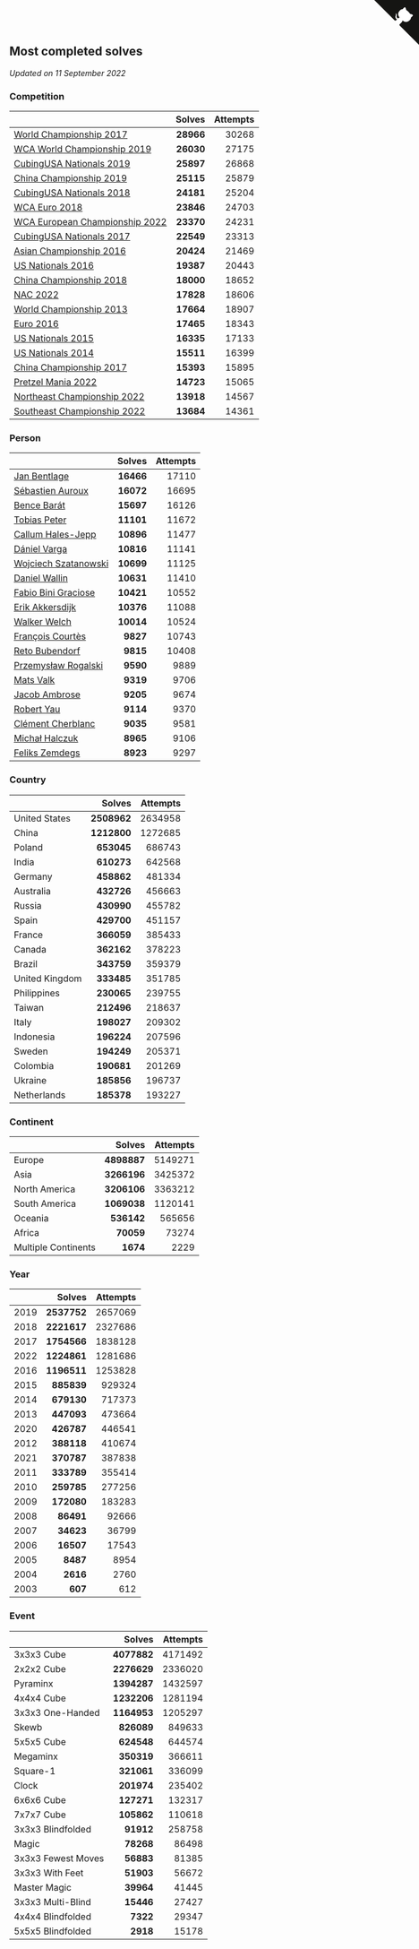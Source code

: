 ## Most completed solves

*Updated on 11 September 2022*


### Competition

|  | Solves | Attempts |
| :--- | ---: | ---: |
| [World Championship 2017](https://www.worldcubeassociation.org/competitions/WC2017) | **28966** | 30268 |
| [WCA World Championship 2019](https://www.worldcubeassociation.org/competitions/WC2019) | **26030** | 27175 |
| [CubingUSA Nationals 2019](https://www.worldcubeassociation.org/competitions/CubingUSANationals2019) | **25897** | 26868 |
| [China Championship 2019](https://www.worldcubeassociation.org/competitions/ChinaChampionship2019) | **25115** | 25879 |
| [CubingUSA Nationals 2018](https://www.worldcubeassociation.org/competitions/CubingUSANationals2018) | **24181** | 25204 |
| [WCA Euro 2018](https://www.worldcubeassociation.org/competitions/Euro2018) | **23846** | 24703 |
| [WCA European Championship 2022](https://www.worldcubeassociation.org/competitions/Euro2022) | **23370** | 24231 |
| [CubingUSA Nationals 2017](https://www.worldcubeassociation.org/competitions/CubingUSANationals2017) | **22549** | 23313 |
| [Asian Championship 2016](https://www.worldcubeassociation.org/competitions/AsianChampionship2016) | **20424** | 21469 |
| [US Nationals 2016](https://www.worldcubeassociation.org/competitions/USNationals2016) | **19387** | 20443 |
| [China Championship 2018](https://www.worldcubeassociation.org/competitions/ChinaChampionship2018) | **18000** | 18652 |
| [NAC 2022](https://www.worldcubeassociation.org/competitions/NAC2022) | **17828** | 18606 |
| [World Championship 2013](https://www.worldcubeassociation.org/competitions/WC2013) | **17664** | 18907 |
| [Euro 2016](https://www.worldcubeassociation.org/competitions/Euro2016) | **17465** | 18343 |
| [US Nationals 2015](https://www.worldcubeassociation.org/competitions/USNationals2015) | **16335** | 17133 |
| [US Nationals 2014](https://www.worldcubeassociation.org/competitions/USNationals2014) | **15511** | 16399 |
| [China Championship 2017](https://www.worldcubeassociation.org/competitions/ChinaChampionship2017) | **15393** | 15895 |
| [Pretzel Mania 2022](https://www.worldcubeassociation.org/competitions/PretzelMania2022) | **14723** | 15065 |
| [Northeast Championship 2022](https://www.worldcubeassociation.org/competitions/NortheastChampionship2022) | **13918** | 14567 |
| [Southeast Championship 2022](https://www.worldcubeassociation.org/competitions/SoutheastChampionship2022) | **13684** | 14361 |

### Person

|  | Solves | Attempts |
| :--- | ---: | ---: |
| [Jan Bentlage](https://www.worldcubeassociation.org/persons/2010BENT01) | **16466** | 17110 |
| [Sébastien Auroux](https://www.worldcubeassociation.org/persons/2008AURO01) | **16072** | 16695 |
| [Bence Barát](https://www.worldcubeassociation.org/persons/2008BARA01) | **15697** | 16126 |
| [Tobias Peter](https://www.worldcubeassociation.org/persons/2014PETE03) | **11101** | 11672 |
| [Callum Hales-Jepp](https://www.worldcubeassociation.org/persons/2012HALE01) | **10896** | 11477 |
| [Dániel Varga](https://www.worldcubeassociation.org/persons/2008VARG01) | **10816** | 11141 |
| [Wojciech Szatanowski](https://www.worldcubeassociation.org/persons/2011SZAT01) | **10699** | 11125 |
| [Daniel Wallin](https://www.worldcubeassociation.org/persons/2013WALL03) | **10631** | 11410 |
| [Fabio Bini Graciose](https://www.worldcubeassociation.org/persons/2010GRAC02) | **10421** | 10552 |
| [Erik Akkersdijk](https://www.worldcubeassociation.org/persons/2005AKKE01) | **10376** | 11088 |
| [Walker Welch](https://www.worldcubeassociation.org/persons/2011WELC01) | **10014** | 10524 |
| [François Courtès](https://www.worldcubeassociation.org/persons/2008COUR01) | **9827** | 10743 |
| [Reto Bubendorf](https://www.worldcubeassociation.org/persons/2012BUBE01) | **9815** | 10408 |
| [Przemysław Rogalski](https://www.worldcubeassociation.org/persons/2013ROGA02) | **9590** | 9889 |
| [Mats Valk](https://www.worldcubeassociation.org/persons/2007VALK01) | **9319** | 9706 |
| [Jacob Ambrose](https://www.worldcubeassociation.org/persons/2010AMBR01) | **9205** | 9674 |
| [Robert Yau](https://www.worldcubeassociation.org/persons/2009YAUR01) | **9114** | 9370 |
| [Clément Cherblanc](https://www.worldcubeassociation.org/persons/2014CHER05) | **9035** | 9581 |
| [Michał Halczuk](https://www.worldcubeassociation.org/persons/2006HALC01) | **8965** | 9106 |
| [Feliks Zemdegs](https://www.worldcubeassociation.org/persons/2009ZEMD01) | **8923** | 9297 |

### Country

|  | Solves | Attempts |
| :--- | ---: | ---: |
| United States | **2508962** | 2634958 |
| China | **1212800** | 1272685 |
| Poland | **653045** | 686743 |
| India | **610273** | 642568 |
| Germany | **458862** | 481334 |
| Australia | **432726** | 456663 |
| Russia | **430990** | 455782 |
| Spain | **429700** | 451157 |
| France | **366059** | 385433 |
| Canada | **362162** | 378223 |
| Brazil | **343759** | 359379 |
| United Kingdom | **333485** | 351785 |
| Philippines | **230065** | 239755 |
| Taiwan | **212496** | 218637 |
| Italy | **198027** | 209302 |
| Indonesia | **196224** | 207596 |
| Sweden | **194249** | 205371 |
| Colombia | **190681** | 201269 |
| Ukraine | **185856** | 196737 |
| Netherlands | **185378** | 193227 |

### Continent

|  | Solves | Attempts |
| :--- | ---: | ---: |
| Europe | **4898887** | 5149271 |
| Asia | **3266196** | 3425372 |
| North America | **3206106** | 3363212 |
| South America | **1069038** | 1120141 |
| Oceania | **536142** | 565656 |
| Africa | **70059** | 73274 |
| Multiple Continents | **1674** | 2229 |

### Year

|  | Solves | Attempts |
| :--- | ---: | ---: |
| 2019 | **2537752** | 2657069 |
| 2018 | **2221617** | 2327686 |
| 2017 | **1754566** | 1838128 |
| 2022 | **1224861** | 1281686 |
| 2016 | **1196511** | 1253828 |
| 2015 | **885839** | 929324 |
| 2014 | **679130** | 717373 |
| 2013 | **447093** | 473664 |
| 2020 | **426787** | 446541 |
| 2012 | **388118** | 410674 |
| 2021 | **370787** | 387838 |
| 2011 | **333789** | 355414 |
| 2010 | **259785** | 277256 |
| 2009 | **172080** | 183283 |
| 2008 | **86491** | 92666 |
| 2007 | **34623** | 36799 |
| 2006 | **16507** | 17543 |
| 2005 | **8487** | 8954 |
| 2004 | **2616** | 2760 |
| 2003 | **607** | 612 |

### Event

|  | Solves | Attempts |
| :--- | ---: | ---: |
| 3x3x3 Cube | **4077882** | 4171492 |
| 2x2x2 Cube | **2276629** | 2336020 |
| Pyraminx | **1394287** | 1432597 |
| 4x4x4 Cube | **1232206** | 1281194 |
| 3x3x3 One-Handed | **1164953** | 1205297 |
| Skewb | **826089** | 849633 |
| 5x5x5 Cube | **624548** | 644574 |
| Megaminx | **350319** | 366611 |
| Square-1 | **321061** | 336099 |
| Clock | **201974** | 235402 |
| 6x6x6 Cube | **127271** | 132317 |
| 7x7x7 Cube | **105862** | 110618 |
| 3x3x3 Blindfolded | **91912** | 258758 |
| Magic | **78268** | 86498 |
| 3x3x3 Fewest Moves | **56883** | 81385 |
| 3x3x3 With Feet | **51903** | 56672 |
| Master Magic | **39964** | 41445 |
| 3x3x3 Multi-Blind | **15446** | 27427 |
| 4x4x4 Blindfolded | **7322** | 29347 |
| 5x5x5 Blindfolded | **2918** | 15178 |


<a href="https://github.com/jonatanklosko/wca_statistics" class="github-corner" aria-label="View source on Github"><svg width="80" height="80" viewBox="0 0 250 250" style="fill:#151513; color:#fff; position: absolute; top: 0; border: 0; right: 0;" aria-hidden="true"><path d="M0,0 L115,115 L130,115 L142,142 L250,250 L250,0 Z"></path><path d="M128.3,109.0 C113.8,99.7 119.0,89.6 119.0,89.6 C122.0,82.7 120.5,78.6 120.5,78.6 C119.2,72.0 123.4,76.3 123.4,76.3 C127.3,80.9 125.5,87.3 125.5,87.3 C122.9,97.6 130.6,101.9 134.4,103.2" fill="currentColor" style="transform-origin: 130px 106px;" class="octo-arm"></path><path d="M115.0,115.0 C114.9,115.1 118.7,116.5 119.8,115.4 L133.7,101.6 C136.9,99.2 139.9,98.4 142.2,98.6 C133.8,88.0 127.5,74.4 143.8,58.0 C148.5,53.4 154.0,51.2 159.7,51.0 C160.3,49.4 163.2,43.6 171.4,40.1 C171.4,40.1 176.1,42.5 178.8,56.2 C183.1,58.6 187.2,61.8 190.9,65.4 C194.5,69.0 197.7,73.2 200.1,77.6 C213.8,80.2 216.3,84.9 216.3,84.9 C212.7,93.1 206.9,96.0 205.4,96.6 C205.1,102.4 203.0,107.8 198.3,112.5 C181.9,128.9 168.3,122.5 157.7,114.1 C157.9,116.9 156.7,120.9 152.7,124.9 L141.0,136.5 C139.8,137.7 141.6,141.9 141.8,141.8 Z" fill="currentColor" class="octo-body"></path></svg></a><style>.github-corner:hover .octo-arm{animation:octocat-wave 560ms ease-in-out}@keyframes octocat-wave{0%,100%{transform:rotate(0)}20%,60%{transform:rotate(-25deg)}40%,80%{transform:rotate(10deg)}}@media (max-width:500px){.github-corner:hover .octo-arm{animation:none}.github-corner .octo-arm{animation:octocat-wave 560ms ease-in-out}}</style>
